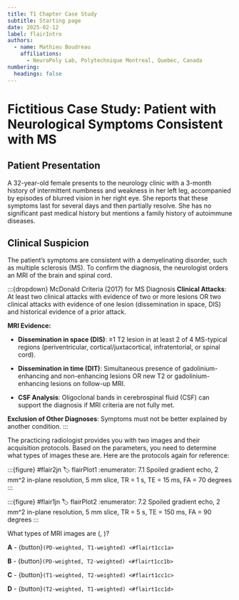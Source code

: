```yaml
---
title: T1 Chapter Case Study
subtitle: Starting page
date: 2025-02-12
label: flairIntro
authors:
  - name: Mathieu Boudreau
    affiliations:
      - NeuroPoly Lab, Polytechnique Montreal, Quebec, Canada
numbering:
  headings: false
---
```


# Fictitious Case Study: Patient with Neurological Symptoms Consistent with MS

## Patient Presentation
A 32-year-old female presents to the neurology clinic with a 3-month history of intermittent numbness and weakness in her left leg, accompanied by episodes of blurred vision in her right eye. She reports that these symptoms last for several days and then partially resolve. She has no significant past medical history but mentions a family history of autoimmune diseases.

## Clinical Suspicion
The patient’s symptoms are consistent with a demyelinating disorder, such as multiple sclerosis (MS). To confirm the diagnosis, the neurologist orders an MRI of the brain and spinal cord.

:::{dropdown} McDonald Criteria (2017) for MS Diagnosis
**Clinical Attacks**: At least two clinical attacks with evidence of two or more lesions OR two clinical attacks with evidence of one lesion (dissemination in space, DIS) and historical evidence of a prior attack.

**MRI Evidence:**

- **Dissemination in space (DIS)**: ≥1 T2 lesion in at least 2 of 4 MS-typical regions (periventricular, cortical/juxtacortical, infratentorial, or spinal cord).

- **Dissemination in time (DIT)**: Simultaneous presence of gadolinium-enhancing and non-enhancing lesions OR new T2 or gadolinium-enhancing lesions on follow-up MRI.

- **CSF Analysis**: Oligoclonal bands in cerebrospinal fluid (CSF) can support the diagnosis if MRI criteria are not fully met.

**Exclusion of Other Diagnoses**: Symptoms must not be better explained by another condition.
:::

The practicing radiologist provides you with two images and their acquisition protocols. Based on the parameters, you need to determine what types of images these are. Here are the protocols again for reference:

:::{figure} #flair2jn
:label: flairPlot1
:enumerator: 7.1
Spoiled gradient echo, 2 mm^2 in-plane resolution, 5 mm slice, TR = 1 s, TE = 15 ms, FA = 70 degrees
:::

:::{figure} #flair1jn
:label: flairPlot2
:enumerator: 7.2
Spoiled gradient echo, 2 mm^2 in-plane resolution, 5 mm slice, TR = 5 s, TE = 150 ms, FA = 90 degrees
:::

What types of MRI images are ([](#flairPlot1), [](#flairPlot2))?

**A** - {button}`(PD-weighted, T1-weighted) <#flairt1cc1a>`

**B** - {button}`(PD-weighted, T2-weighted) <#flairt1cc1b>`

**C** - {button}`(T1-weighted, T2-weighted) <#flairt1cc1c>`

**D** - {button}`(T2-weighted, T1-weighted) <#flairt1cc1d>`
